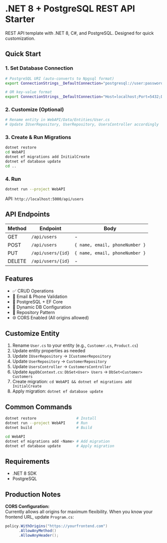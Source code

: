 # .NET 8 + PostgreSQL REST API Starter

REST API template with .NET 8, C#, and PostgreSQL. Designed for quick customization.

## Quick Start

### 1. Set Database Connection
```bash
# PostgreSQL URI (auto-converts to Npgsql format)
export ConnectionStrings__DefaultConnection="postgresql://user:password@host:5432/database"

# OR key-value format
export ConnectionStrings__DefaultConnection="Host=localhost;Port=5432;Database=mydb;Username=postgres;Password=password"
```

### 2. Customize (Optional)
```bash
# Rename entity in WebAPI/Data/Entities/User.cs
# Update IUserRepository, UserRepository, UsersController accordingly
```

### 3. Create & Run Migrations
```bash
dotnet restore
cd WebAPI
dotnet ef migrations add InitialCreate
dotnet ef database update
cd ..
```

### 4. Run
```bash
dotnet run --project WebAPI
```

API: `http://localhost:5000/api/users`

## API Endpoints

| Method | Endpoint | Body |
|--------|----------|------|
| GET | `/api/users` | - |
| POST | `/api/users` | `{ name, email, phoneNumber }` |
| PUT | `/api/users/{id}` | `{ name, email, phoneNumber }` |
| DELETE | `/api/users/{id}` | - |

## Features

- ✅ CRUD Operations
- 📧 Email & Phone Validation
- 🐘 PostgreSQL + EF Core
- 🔄 Dynamic DB Configuration
- 🎯 Repository Pattern
- 🌐 CORS Enabled (All origins allowed)

## Customize Entity

1. Rename `User.cs` to your entity (e.g., `Customer.cs`, `Product.cs`)
2. Update entity properties as needed
3. Update `IUserRepository` → `ICustomerRepository`
4. Update `UserRepository` → `CustomerRepository`
5. Update `UsersController` → `CustomersController`
6. Update `AppDbContext.cs`: `DbSet<User> Users` → `DbSet<Customer> Customers`
7. Create migration: `cd WebAPI && dotnet ef migrations add InitialCreate`
8. Apply migration: `dotnet ef database update`

## Common Commands

```bash
dotnet restore                  # Install
dotnet run --project WebAPI     # Run
dotnet build                    # Build

cd WebAPI
dotnet ef migrations add <Name> # Add migration
dotnet ef database update       # Apply migration
```

## Requirements

- .NET 8 SDK
- PostgreSQL

## Production Notes

**CORS Configuration:**  
Currently allows all origins for maximum flexibility. When you know your frontend URL, update `Program.cs`:
```csharp
policy.WithOrigins("https://yourfrontend.com")
      .AllowAnyMethod()
      .AllowAnyHeader();
```
